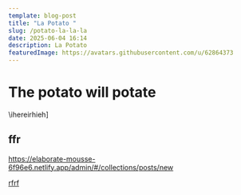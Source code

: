 ```yaml
---
template: blog-post
title: "La Potato "
slug: /potato-la-la-la
date: 2025-06-04 16:14
description: La Potato
featuredImage: https://avatars.githubusercontent.com/u/62864373
---
```

# T﻿he potato will potate

\﻿ihereirhieh]

## f﻿fr

<https://elaborate-mousse-6f96e6.netlify.app/admin/#/collections/posts/new>

[r﻿frf](https://elaborate-mousse-6f96e6.netlify.app/admin/#/collections/posts/new)

